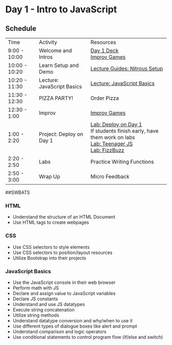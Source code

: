 # Day 1 - Intro to JavaScript

## Schedule

<table>
    <tr>
        <td>Time</td>
        <td>Activity</td>
        <td>Resources</td>
    </tr>
    <tr>
        <td>9:00 - 10:00</td>
        <td> Welcome and Intros</td>
        <td>
            <a href="#">Day 1 Deck</a>
            <br>
            <a href="https://github.com/learn-co-curriculum/tf-improv-games">Improv Games</a>
        </td>
    </tr>
    <tr>
        <td>10:00 - 10:20</td>
        <td>Learn Setup and Demo</td>
        <td>
            <a href="https://github.com/learn-co-curriculum/tf-using-nitrous-io">Lecture Guides: Nitrous Setup</a>
        </td>
    </tr>
    <tr>
        <td>10:20 - 11:30</td>
        <td>Lecture: JavaScript Basics</td>
        <td> 
            <a href="lectures/js-basics">Lecture: JavaScript Basics</a>
            </br>
        </td>
    </tr>
    <tr>
        <td>11:30 - 12:30</td>
        <td> PIZZA PARTY! </td>
        <td> Order Pizza </td>
    </tr>
    <tr>
        <td>12:30 - 1:00</td>
        <td> Improv </td>
        <td> <a href="https://github.com/learn-co-curriculum/tf-improv-games">Improv Games</a></td>
    </tr>
    <tr>
        <td>1:00 - 2:20</td>
        <td>Project: Deploy on Day 1 </td>
        <td> 
            <a href="#">Lab: Deploy on Day 1</a></br>
            If students finish early, have them work on  labs<br>
            <a href="https://github.com/learn-co-curriculum/hs-teenager.js">Lab: Teenager JS</a></br>
            <a href="https://github.com/learn-co-curriculum/Js-Fizzbuzz">Lab: FizzBuzz</a></br>
        </td>
    </tr>
    <tr>
        <td>2:20 - 2:50</td>
        <td> Labs </td>
        <td>
           Practice Writing Functions
        </td>
    </tr>
    <tr>
        <td>2:50 - 3:00</td>
        <td> Wrap Up</td>
        <td> Micro Feedback</td>
    </tr>

</table>

##SWBATS

### HTML
+ Understand the structure of an HTML Document
+ Use HTML tags to create webpages

### CSS
+ Use CSS selectors to style elements
+ Use CSS selectors to position/layout resources
+ Utilize Bootstrap into their projects

### JavaScript Basics
+ Use the JavaScript console in their web browser
+ Perform math with JS
+ Declare and assign value to JavaScript variables
+ Declare JS constants
+ Understand and use JS datatypes
+ Execute string concatenation 
+ Utilize string methods
+ Understand datatype conversion and why/when to use it
+ Use different types of dialogue boxes like alert and prompt
+ Understand comparison and logic operators
+ Use conditional statements to control program flow (if/else and switch)